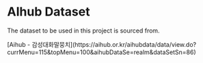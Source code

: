 # AIhub Dataset


<p>
The dataset to be used in this project is sourced from.
</p>
[Aihub - 감성대화말뭉치](https://aihub.or.kr/aihubdata/data/view.do?currMenu=115&topMenu=100&aihubDataSe=realm&dataSetSn=86)

